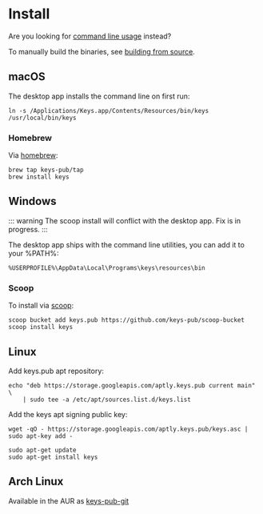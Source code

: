 # Install

Are you looking for [command line usage](/docs/cli-index.md) instead?

To manually build the binaries, see [building from source](building.md).

## macOS

The desktop app installs the command line on first run:

```shell
ln -s /Applications/Keys.app/Contents/Resources/bin/keys /usr/local/bin/keys
```

### Homebrew

Via [homebrew](https://brew.sh/):

```shell
brew tap keys-pub/tap
brew install keys
```

## Windows

::: warning
The scoop install will conflict with the desktop app. Fix is in progress.
:::

The desktop app ships with the command line utilities, you can add it to your %PATH%:

```shell
%USERPROFILE%\AppData\Local\Programs\keys\resources\bin
```

### Scoop

To install via [scoop](https://scoop.sh/):

```shell
scoop bucket add keys.pub https://github.com/keys-pub/scoop-bucket
scoop install keys
```

## Linux

Add keys.pub apt repository:

```shell
echo "deb https://storage.googleapis.com/aptly.keys.pub current main" \
    | sudo tee -a /etc/apt/sources.list.d/keys.list
```

Add the keys apt signing public key:

```shell
wget -qO - https://storage.googleapis.com/aptly.keys.pub/keys.asc | sudo apt-key add -
```

```shell
sudo apt-get update
sudo apt-get install keys
```

## Arch Linux

Available in the AUR as [keys-pub-git](https://aur.archlinux.org/packages/keys-pub-git/)
